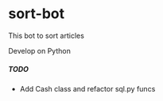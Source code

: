 # sort-bot
This bot to sort articles

Develop on Python


##### TODO
+ Add Cash class and refactor sql.py funcs